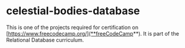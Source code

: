# celestial-bodies-database
This is one of the projects required for certification on [https://www.freecodecamp.org/](**freeCodeCamp**). It is part of the Relational Database curriculum.
